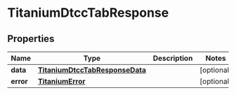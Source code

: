 

# TitaniumDtccTabResponse


## Properties

| Name | Type | Description | Notes |
|------------ | ------------- | ------------- | -------------|
|**data** | [**TitaniumDtccTabResponseData**](TitaniumDtccTabResponseData.md) |  |  [optional] |
|**error** | [**TitaniumError**](TitaniumError.md) |  |  [optional] |



